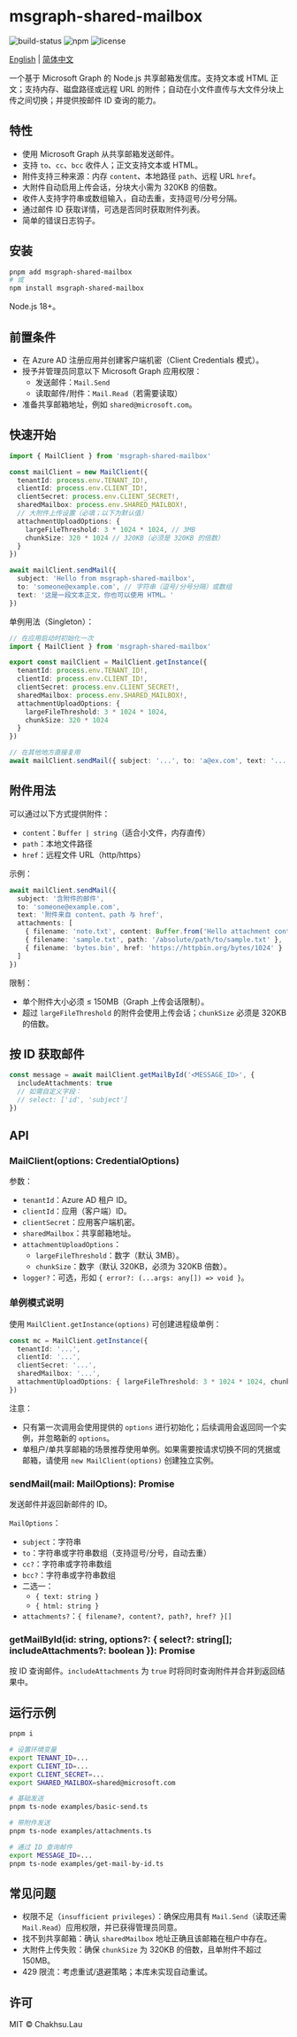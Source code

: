 # msgraph-shared-mailbox

![build-status](https://github.com/chakhsu/msgraph-shared-mailbox/actions/workflows/ci.yml/badge.svg) ![npm](https://img.shields.io/npm/v/msgraph-shared-mailbox) ![license](https://img.shields.io/npm/l/msgraph-shared-mailbox)

[English](./README.md) | [简体中文](./README_CN.md)

一个基于 Microsoft Graph 的 Node.js 共享邮箱发信库。支持文本或 HTML 正文；支持内存、磁盘路径或远程 URL 的附件；自动在小文件直传与大文件分块上传之间切换；并提供按邮件 ID 查询的能力。

## 特性

- 使用 Microsoft Graph 从共享邮箱发送邮件。
- 支持 `to`、`cc`、`bcc` 收件人；正文支持文本或 HTML。
- 附件支持三种来源：内存 `content`、本地路径 `path`、远程 URL `href`。
- 大附件自动启用上传会话，分块大小需为 320KB 的倍数。
- 收件人支持字符串或数组输入，自动去重，支持逗号/分号分隔。
- 通过邮件 ID 获取详情，可选是否同时获取附件列表。
- 简单的错误日志钩子。

## 安装

```bash
pnpm add msgraph-shared-mailbox
# 或
npm install msgraph-shared-mailbox
```

Node.js 18+。

## 前置条件

- 在 Azure AD 注册应用并创建客户端机密（Client Credentials 模式）。
- 授予并管理员同意以下 Microsoft Graph 应用权限：
  - 发送邮件：`Mail.Send`
  - 读取邮件/附件：`Mail.Read`（若需要读取）
- 准备共享邮箱地址，例如 `shared@microsoft.com`。

## 快速开始

```ts
import { MailClient } from 'msgraph-shared-mailbox'

const mailClient = new MailClient({
  tenantId: process.env.TENANT_ID!,
  clientId: process.env.CLIENT_ID!,
  clientSecret: process.env.CLIENT_SECRET!,
  sharedMailbox: process.env.SHARED_MAILBOX!,
  // 大附件上传设置（必填；以下为默认值）
  attachmentUploadOptions: {
    largeFileThreshold: 3 * 1024 * 1024, // 3MB
    chunkSize: 320 * 1024 // 320KB（必须是 320KB 的倍数）
  }
})

await mailClient.sendMail({
  subject: 'Hello from msgraph-shared-mailbox',
  to: 'someone@example.com', // 字符串（逗号/分号分隔）或数组
  text: '这是一段文本正文，你也可以使用 HTML。'
})
```

单例用法（Singleton）：

```ts
// 在应用启动时初始化一次
import { MailClient } from 'msgraph-shared-mailbox'

export const mailClient = MailClient.getInstance({
  tenantId: process.env.TENANT_ID!,
  clientId: process.env.CLIENT_ID!,
  clientSecret: process.env.CLIENT_SECRET!,
  sharedMailbox: process.env.SHARED_MAILBOX!,
  attachmentUploadOptions: {
    largeFileThreshold: 3 * 1024 * 1024,
    chunkSize: 320 * 1024
  }
})

// 在其他地方直接复用
await mailClient.sendMail({ subject: '...', to: 'a@ex.com', text: '...' })
```

## 附件用法

可以通过以下方式提供附件：

- `content`：`Buffer | string`（适合小文件，内存直传）
- `path`：本地文件路径
- `href`：远程文件 URL（http/https）

示例：

```ts
await mailClient.sendMail({
  subject: '含附件的邮件',
  to: 'someone@example.com',
  text: '附件来自 content、path 与 href',
  attachments: [
    { filename: 'note.txt', content: Buffer.from('Hello attachment content') },
    { filename: 'sample.txt', path: '/absolute/path/to/sample.txt' },
    { filename: 'bytes.bin', href: 'https://httpbin.org/bytes/1024' }
  ]
})
```

限制：

- 单个附件大小必须 ≤ 150MB（Graph 上传会话限制）。
- 超过 `largeFileThreshold` 的附件会使用上传会话；`chunkSize` 必须是 320KB 的倍数。

## 按 ID 获取邮件

```ts
const message = await mailClient.getMailById('<MESSAGE_ID>', {
  includeAttachments: true
  // 如需自定义字段：
  // select: ['id', 'subject']
})
```

## API

### MailClient(options: CredentialOptions)

参数：

- `tenantId`：Azure AD 租户 ID。
- `clientId`：应用（客户端）ID。
- `clientSecret`：应用客户端机密。
- `sharedMailbox`：共享邮箱地址。
- `attachmentUploadOptions`：
  - `largeFileThreshold`：数字（默认 3MB）。
  - `chunkSize`：数字（默认 320KB，必须为 320KB 倍数）。
- `logger?`：可选，形如 `{ error?: (...args: any[]) => void }`。

### 单例模式说明

使用 `MailClient.getInstance(options)` 可创建进程级单例：

```ts
const mc = MailClient.getInstance({
  tenantId: '...',
  clientId: '...',
  clientSecret: '...',
  sharedMailbox: '...',
  attachmentUploadOptions: { largeFileThreshold: 3 * 1024 * 1024, chunkSize: 320 * 1024 }
})
```

注意：

- 只有第一次调用会使用提供的 `options` 进行初始化；后续调用会返回同一个实例，并忽略新的 `options`。
- 单租户/单共享邮箱的场景推荐使用单例。如果需要按请求切换不同的凭据或邮箱，请使用 `new MailClient(options)` 创建独立实例。

### sendMail(mail: MailOptions): Promise<string>

发送邮件并返回新邮件的 ID。

`MailOptions`：

- `subject`：字符串
- `to`：字符串或字符串数组（支持逗号/分号，自动去重）
- `cc?`：字符串或字符串数组
- `bcc?`：字符串或字符串数组
- 二选一：
  - `{ text: string }`
  - `{ html: string }`
- `attachments?`：`{ filename?, content?, path?, href? }[]`

### getMailById(id: string, options?: { select?: string[]; includeAttachments?: boolean }): Promise<any>

按 ID 查询邮件。`includeAttachments` 为 `true` 时将同时查询附件并合并到返回结果中。

## 运行示例

```bash
pnpm i

# 设置环境变量
export TENANT_ID=...
export CLIENT_ID=...
export CLIENT_SECRET=...
export SHARED_MAILBOX=shared@microsoft.com

# 基础发送
pnpm ts-node examples/basic-send.ts

# 带附件发送
pnpm ts-node examples/attachments.ts

# 通过 ID 查询邮件
export MESSAGE_ID=...
pnpm ts-node examples/get-mail-by-id.ts
```

## 常见问题

- 权限不足（`insufficient privileges`）：确保应用具有 `Mail.Send`（读取还需 `Mail.Read`）应用权限，并已获得管理员同意。
- 找不到共享邮箱：确认 `sharedMailbox` 地址正确且该邮箱在租户中存在。
- 大附件上传失败：确保 `chunkSize` 为 320KB 的倍数，且单附件不超过 150MB。
- 429 限流：考虑重试/退避策略；本库未实现自动重试。

## 许可

MIT © Chakhsu.Lau
